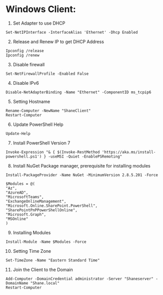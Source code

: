 # Windows Client:

1. Set Adapter to use DHCP  

```
Set-NetIPInterface -InterfaceAlias 'Ethernet' -Dhcp Enabled
```

2. Release and Renew IP to get DHCP Address

```
Ipconfig /release
Ipconfig /renew
```

3. Disable firewall

```
Set-NetFirewallProfile -Enabled False
```

4. Disable IPv6

```
Disable-NetAdapterBinding -Name "Ethernet" -ComponentID ms_tcpip6
```

5. Setting Hostname

```
Rename-Computer -NewName "ShaneClient"
Restart-Computer
```

6. Update PowerShell Help

```
Update-Help
```

7. Install PowerShell Version 7

```
Invoke-Expression "& { $(Invoke-RestMethod 'https://aka.ms/install-powershell.ps1') } -useMSI -Quiet -EnablePSRemoting"
```

8. Install NuGet Package manager, prerequisite for installing modules

```
Install-PackageProvider -Name NuGet -MinimumVersion 2.8.5.201 -Force

$Modules = @( 
"Az", 
"AzureAD", 
"MicrosoftTeams", 
"ExchangeOnlineManagement", 
"Microsoft.Online.SharePoint.PowerShell", 
"SharePointPnPPowerShellOnline", 
"Microsoft.Graph", 
"MSOnline" 
)
```

9. Installing Modules

```
Install-Module -Name $Modules -Force
```

10. Setting Time Zone

```
Set-TimeZone -Name "Eastern Standard Time"
```

11. Join the Client to the Domain 

```
Add-Computer -DomainCredential administrator -Server "Shaneserver" -DomainName "Shane.local"
Restart-Computer
```
